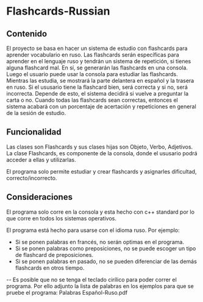 # Flashcards-Russian
## Contenido 
El proyecto se basa en hacer un sistema de estudio con flashcards para aprender vocabulario en ruso. Las flashcards serán específicas para aprender en el lenguaje ruso y tendrán un sistema de repetición, si tienes alguna flashcard mal. En sí, se generarán las flashcards en una consola. Luego el usuario puede usar la consola para estudiar las flashcards. Mientras las estudia, se mostrará la parte delantera en español y la trasera en ruso. Si el ususario tiene la flashcard bien, será correcta y si no, será incorrecta. Depende de esto, el sistema decidirá si vuelve a preguntar la carta o no. Cuando todas las flashcards sean correctas, entonces el sistema acabará con un porcentaje de acertación y repeticiones en general de la sesión de estudio.

## Funcionalidad
Las clases son Flashcards y sus clases hijas son Objeto, Verbo, Adjetivos. La clase Flashcards, es componente de la consola, donde el ususario podrá acceder a ellas y utilizarlas.

El programa solo permite estudiar y crear flashcards y asignarles dificultad, correcto/incorrecto.

## Consideraciones
El programa solo corre en la consola y esta hecho con c++ standard por lo que corre en todos los sistemas operativos.

El programa está hecho para usarse con el idioma ruso. Por ejemplo:
+ Si se ponen palabras en francés, no serán optimas en el programa.
+ Si se ponen palabras como preposiciones, no se puede escoger un tipo de flashcard de preposiciones.
+ Si se ponen palabras en pasado, no se pueden diferenciar de las demás flashcards en otros tiempo.

-- Es posible que no se tenga el teclado cirílico para poder correr el programa. Por ello adjunto la lista de palabras en los ejemplos para que se pruebe el programa: Palabras Español-Ruso.pdf

